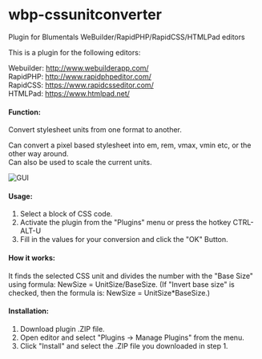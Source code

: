 # wbp-cssunitconverter
Plugin for Blumentals WeBuilder/RapidPHP/RapidCSS/HTMLPad editors

This is a plugin for the following editors:

Webuilder: http://www.webuilderapp.com/<br/>
RapidPHP: http://www.rapidphpeditor.com/<br/>
RapidCSS: https://www.rapidcsseditor.com/<br/>
HTMLPad: https://www.htmlpad.net/


#### Function:

Convert stylesheet units from one format to another.

Can convert a pixel based stylesheet into em, rem, vmax, vmin etc, or the other way around.</br>
Can also be used to scale the current units.

![GUI](http://i.imgur.com/1JP5nuh.png "GUI")

#### Usage:

1) Select a block of CSS code.
2) Activate the plugin from the "Plugins" menu or press the hotkey CTRL-ALT-U
3) Fill in the values for your conversion and click the "OK" Button.

#### How it works:

It finds the selected CSS unit and divides the number with the "Base Size" using formula: NewSize = UnitSize/BaseSize.
(If "Invert base size" is checked, then the formula is: NewSize = UnitSize*BaseSize.)


#### Installation:
1) Download plugin .ZIP file.
2) Open editor and select "Plugins -> Manage Plugins" from the menu.
3) Click "Install" and select the .ZIP file you downloaded in step 1.
